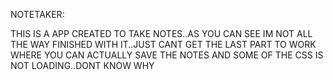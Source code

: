 NOTETAKER:

THIS IS A APP CREATED TO TAKE NOTES..AS YOU CAN SEE IM NOT ALL THE WAY FINISHED WITH IT..JUST CANT GET THE LAST PART TO WORK WHERE YOU CAN ACTUALLY SAVE THE NOTES AND SOME OF THE CSS IS NOT LOADING..DONT KNOW WHY
